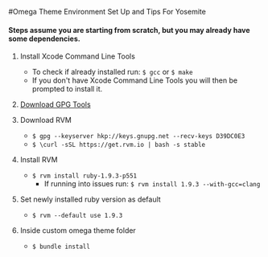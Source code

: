#Omega Theme Environment Set Up and Tips For Yosemite

#### Steps assume you are starting from scratch, but you may already have some dependencies.

1. Install Xcode Command Line Tools
	* To check if already installed run: `$ gcc` or `$ make`
	* If you don't have Xcode Command Line Tools you will then be prompted to install it.

2. [Download GPG Tools](https://gpgtools.org/)

3. Download RVM
	* `$ gpg --keyserver hkp://keys.gnupg.net --recv-keys D39DC0E3`
	* `$ \curl -sSL https://get.rvm.io | bash -s stable`

4. Install RVM
	* `$ rvm install ruby-1.9.3-p551`
		* If running into issues run: `$ rvm install 1.9.3 --with-gcc=clang`

5. Set newly installed ruby version as default
	* `$ rvm --default use 1.9.3`

6. Inside custom omega theme folder
	* `$ bundle install`

